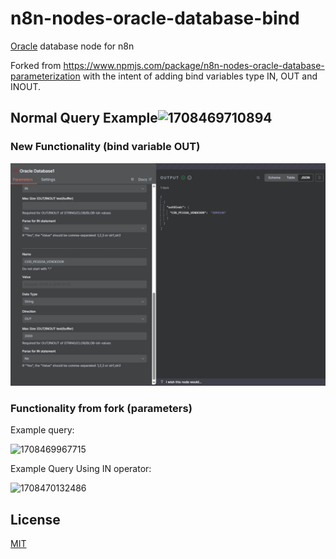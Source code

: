 # n8n-nodes-oracle-database-bind

[Oracle](https://docs.oracle.com/en/database/oracle/oracle-database/) database node for n8n

Forked from https://www.npmjs.com/package/n8n-nodes-oracle-database-parameterization with the intent of adding bind variables type IN, OUT and INOUT.



## Normal Query Example![1708469710894](image/README/1708469710894.png)

### New Functionality (bind variable OUT)

![2025082213390](image/README/2025082213390.png)

### Functionality from fork (parameters)

Example query:

![1708469967715](image/README/1708469967715.png)

Example Query Using IN operator:

![1708470132486](image/README/1708470132486.png)

## License

[MIT](https://github.com/matheuspeluchi/n8n-nodes-oracle-database/blob/main/LICENSE.md)
